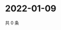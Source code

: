 # 2022-01-09

共 0 条

<!-- BEGIN WEIBO -->
<!-- 最后更新时间 Sun Jan 09 2022 16:18:36 GMT+0800 (China Standard Time) -->

<!-- END WEIBO -->
